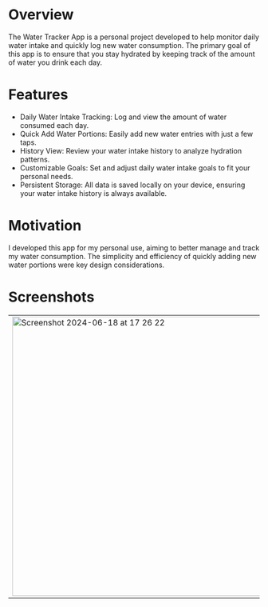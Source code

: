 # Overview

The Water Tracker App is a personal project developed to help monitor daily water intake and quickly log new water consumption. The primary goal of this app is to ensure that you stay hydrated by keeping track of the amount of water you drink each day.

# Features

* Daily Water Intake Tracking: Log and view the amount of water consumed each day.
* Quick Add Water Portions: Easily add new water entries with just a few taps.
* History View: Review your water intake history to analyze hydration patterns.
* Customizable Goals: Set and adjust daily water intake goals to fit your personal needs.
* Persistent Storage: All data is saved locally on your device, ensuring your water intake history is always available.

# Motivation

I developed this app for my personal use, aiming to better manage and track my water consumption. The simplicity and efficiency of quickly adding new water portions were key design considerations.

# Screenshots
<table align="center">
  <tr>
    <td>
      <img width="559" alt="Screenshot 2024-06-18 at 17 26 22" src="https://github.com/pmarkitantov/Water_Tracker/assets/116349133/21bad128-3a1e-429a-8c43-443bc9a3279e">
    </td>
    <td>
      <img width="559" alt="Screenshot 2024-06-18 at 17 27 27" src="https://github.com/pmarkitantov/Water_Tracker/assets/116349133/c8177056-3954-4477-aee2-a6723dff10fa">
    </td>
  </tr>
</table>

